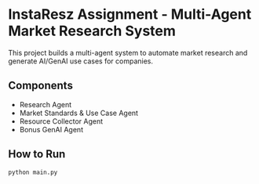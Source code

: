 # InstaResz Assignment - Multi-Agent Market Research System

This project builds a multi-agent system to automate market research and generate AI/GenAI use cases for companies.

## Components
- Research Agent
- Market Standards & Use Case Agent
- Resource Collector Agent
- Bonus GenAI Agent

## How to Run
```bash
python main.py
